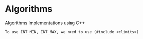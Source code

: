 # Algorithms
Algorithms Implementations using C++

`To use INT_MIN, INT_MAX, we need to use (#include <climits>)`
